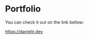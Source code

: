 # Portfolio

You can check it out on the link bellow:

<a href="https://danieljr.dev" target="_blank">https://danieljr.dev</a>
